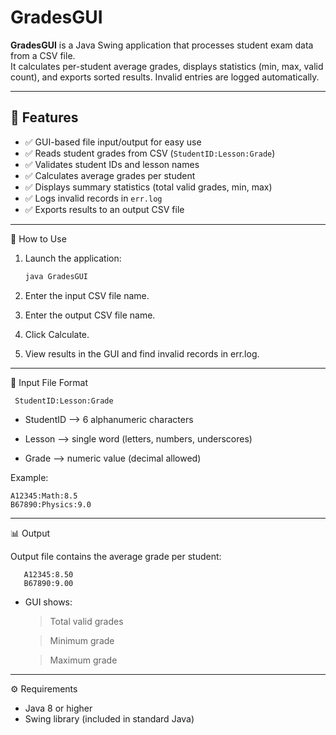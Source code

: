 # GradesGUI

**GradesGUI** is a Java Swing application that processes student exam data from a CSV file.  
It calculates per-student average grades, displays statistics (min, max, valid count), and exports sorted results. Invalid entries are logged automatically.  

---

## 🚀 Features

- ✅ GUI-based file input/output for easy use  
- ✅ Reads student grades from CSV (`StudentID:Lesson:Grade`)  
- ✅ Validates student IDs and lesson names  
- ✅ Calculates average grades per student  
- ✅ Displays summary statistics (total valid grades, min, max)  
- ✅ Logs invalid records in `err.log`  
- ✅ Exports results to an output CSV file  

---

📝 How to Use

1. Launch the application:  
   ```bash
   java GradesGUI
2. Enter the input CSV file name.

3. Enter the output CSV file name.

4. Click Calculate.

5. View results in the GUI and find invalid records in err.log.

---

📂 Input File Format

     StudentID:Lesson:Grade
     
- StudentID –> 6 alphanumeric characters

- Lesson –> single word (letters, numbers, underscores)

- Grade –> numeric value (decimal allowed)

Example:

    A12345:Math:8.5 
    B67890:Physics:9.0

---

📊 Output

Output file contains the average grade per student:
       
       A12345:8.50
       B67890:9.00
- GUI shows:

  >Total valid grades

  >Minimum grade
  
  >Maximum grade

---

⚙️ Requirements

- Java 8 or higher
- Swing library (included in standard Java)
